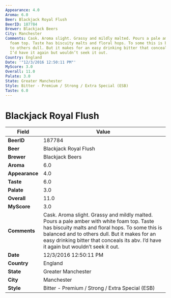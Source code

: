 ```yaml
---
Appearance: 4.0
Aroma: 6.0
Beer: Blackjack Royal Flush
BeerID: 187784
Brewer: Blackjack Beers
City: Manchester
Comments: Cask. Aroma slight. Grassy and mildly malted. Pours a pale amber with white
  foam top. Taste has biscuity malts and floral hops. To some this is balanced and
  to others dull. But it makes for an easy drinking bitter that conceals its abv.
  I’d have it again but wouldn’t seek it out.
Country: England
Date: '"12/3/2016 12:50:11 PM"'
MyScore: 3.0
Overall: 11.0
Palate: 3.0
State: Greater Manchester
Style: Bitter - Premium / Strong / Extra Special (ESB)
Taste: 6.0
---
```


# Blackjack Royal Flush

| Field         | Value |
|---------------|-------|
| **BeerID** | 187784 |
| **Beer** | Blackjack Royal Flush |
| **Brewer** | Blackjack Beers |
| **Aroma** | 6.0 |
| **Appearance** | 4.0 |
| **Taste** | 6.0 |
| **Palate** | 3.0 |
| **Overall** | 11.0 |
| **MyScore** | 3.0 |
| **Comments** | Cask. Aroma slight. Grassy and mildly malted. Pours a pale amber with white foam top. Taste has biscuity malts and floral hops. To some this is balanced and to others dull. But it makes for an easy drinking bitter that conceals its abv. I’d have it again but wouldn’t seek it out. |
| **Date** | 12/3/2016 12:50:11 PM |
| **Country** | England |
| **State** | Greater Manchester |
| **City** | Manchester |
| **Style** | Bitter - Premium / Strong / Extra Special (ESB) |
